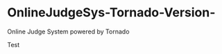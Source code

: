 OnlineJudgeSys-Tornado-Version-
===============================

Online Judge System powered by Tornado

Test